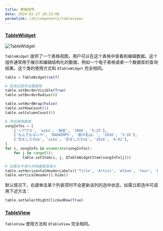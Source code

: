 ```yaml
---
title: 表格控件
date: 2024-02-27 20:23:00
permalink: /zh/components/tableview/
---
```


### [TableWidget](https://pyqt-fluent-widgets.readthedocs.io/zh-cn/latest/autoapi/qfluentwidgets/components/widgets/table_view/index.html#qfluentwidgets.components.widgets.table_view.TableWidget)

![TableWidget](/img/components/tableview/TableView.png)

`TableWidget` 提供了一个表格视图，用户可以在这个表格中查看和编辑数据。这个组件通常用于展示和编辑结构化的数据，例如一个电子表格或者一个数据库的查询结果。这个类的使用方式和 `QTableWidget` 完全相同。

```python
table = TableWidget(self)

# 启用边框并设置圆角
table.setBorderVisible(True)
table.setBorderRadius(8)

table.setWordWrap(False)
table.setRowCount(3)
table.setColumnCount(5)

# 添加表格数据
songInfos = [
    ['シアワセ', 'aiko', '秘密', '2008', '5:25'],
    ['なんでもないや', 'RADWIMPS', '君の名は。', '2016', '3:16'],
    ['恋をしたのは', 'aiko', '恋をしたのは', '2016', '6:02'],
]
for i, songInfo in enumerate(songInfos):
    for j in range(5):
        table.setItem(i, j, QTableWidgetItem(songInfo[j]))

# 设置水平表头并隐藏垂直表头
table.setHorizontalHeaderLabels(['Title', 'Artist', 'Album', 'Year', 'Duration'])
table.verticalHeader().hide()
```

默认情况下，右键单击某个列表项时不会更新该列的选中状态，如需立即选中可调用下述方法：
```python
table.setSelectRightClickedRow(True)
```


### [TableView](https://pyqt-fluent-widgets.readthedocs.io/zh-cn/latest/autoapi/qfluentwidgets/components/widgets/table_view/index.html#qfluentwidgets.components.widgets.table_view.TableView)

`TableView` 使用方法和 `QTableView` 完全相同。